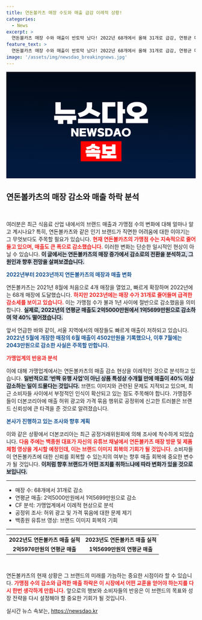 ```yaml
---
title: 연돈볼카츠 매장 수도와 매출 급감 이례적 상황!
categories:
  - News
excerpt: >
  연돈볼카츠 매장 수와 매출이 반토막 났다! 2022년 68개에서 올해 31개로 급감, 연평균 매출도 40% 감소. 브랜드 이미지에 부정적 영향 우려 속, 공정위 조사도 착수. 백종원 대표의 유튜브 영상이 어떤 반응을 이끌어낼지 주목된다!
feature_text: >
  연돈볼카츠 매장 수와 매출이 반토막 났다! 2022년 68개에서 올해 31개로 급감, 연평균 매출도 40% 감소. 브랜드 이미지에 부정적 영향 우려 속, 공정위 조사도 착수. 백종원 대표의 유튜브 영상이 어떤 반응을 이끌어낼지 주목된다!
image: '/assets/img/newsdao_breakingnews.jpg'
---
```


<p><img src="/assets/img/newsdao_breakingnews.jpg" alt="flaretime 속보" /></p>

<h2 data-ke-size="size26">연돈볼카츠의 매장 감소와 매출 하락 분석</h2>

<p data-ke-size="size16">&nbsp;</p>

<p>여러분은 최근 식음료 산업 내에서의 브랜드 매출과 가맹점 수의 변화에 대해 얼마나 알고 계시나요? 특히, 연돈볼카츠와 같은 인기 브랜드가 직면한 어려움에 대한 이야기는 그 무엇보다도 주목할 필요가 있습니다. <b><span style="color: #ee2323;">현재 연돈볼카츠의 가맹점 수는 지속적으로 줄어들고 있으며, 매출도 큰 폭으로 감소했습니다.</span></b> 이러한 변화는 단순한 일시적인 현상이 아닐 수 있습니다. <b><span style="background-color: #21538527;">이 글에서는 연돈볼카츠의 매장 증가에서 감소로의 전환을 분석하고, 그 원인과 향후 전망을 살펴보겠습니다.</span></b></p>

<p><b><span style="color: #1a5490;">2022년부터 2023년까지 연돈볼카츠의 매장과 매출 변화</span></b> </p>

<p>연돈볼카츠는 2021년 8월에 처음으로 4개 매장을 열었고, 빠르게 확장하며 2022년에는 68개 매장에 도달했습니다. <b><span style="color: #ee2323;">하지만 2023년에는 매장 수가 31개로 줄어들며 급격한 감소세를 보이고 있습니다.</span></b> 이는 가맹점 수가 불과 1년 사이에 절반으로 감소했음을 의미합니다. <b><span style="background-color: #21538527;">실제로, 2022년의 연평균 매출도 2억5000만원에서 1억5699만원으로 감소하여 약 40% 떨어졌습니다.</span></b> </p>

<p>앞서 언급한 바와 같이, 서울 지역에서의 매장들도 빠르게 매출이 저하되고 있습니다. <b><span style="color: #1a5490;">2022년 5월에 개장한 매장의 6월 매출이 4502만원을 기록했으나, 이후 7월에는 2043만원으로 감소한 사실은 주목할 만합니다.</span></b> </p>

<p><b><span style="color: #ee2323;">가맹업계의 반응과 분석</span></b> </p>

<p>이에 대해 가맹업계에서는 연돈볼카츠의 매출 감소 현상을 이례적인 것으로 분석하고 있습니다. <b><span style="background-color: #21538527;">일반적으로 ‘반짝 유행 사업’이 아닌 상품 특성상 수개월 만에 매출이 40% 이상 감소하는 일이 드물다는 것입니다.</span></b> 브랜드 이미지와 관련된 문제도 지적되고 있으며, 최근 소비자들 사이에서 부정적인 인식이 확산되고 있는 점도 주목해야 합니다. 가맹점주들이 더본코리아에 매출 허위 광고와 가격 묶음 행위로 공정위에 신고한 트러블은 브랜드 신뢰성에 큰 타격을 준 것으로 알려졌습니다.</p>

<p><b><span style="color: #1a5490;">본사가 진행하고 있는 조사와 향후 계획</span></b></p>

<p>이와 같은 상황에서 더본코리아는 최근 공정거래위원회에 의해 조사에 착수하게 되었습니다. <b><span style="color: #ee2323;">다음 주에는 백종원 대표가 자신의 유튜브 채널에서 연돈볼카츠 매장 방문 및 제품 체험 영상을 게시할 예정인데, 이는 브랜드 이미지 회복의 기회가 될 것입니다.</span></b> 소비자들이 연돈볼카츠에 대한 신뢰를 회복할 수 있는지의 여부는 향후 매출 회복에 중요한 변수가 될 것입니다. <b><span style="background-color: #21538527;">이처럼 향후 브랜드가 어떤 조치를 취하느냐에 따라 변화가 있을 것으로 보입니다.</span></b> </p>

<hr>

<ul>
<li>매장 수: 68개에서 31개로 감소</li>
<li>연평균 매출: 2억5000만원에서 1억5699만원으로 감소</li>
<li>CF 분석: 가맹업계에서 이례적 현상으로 분석</li>
<li>공정위 조사: 허위 광고 및 가격 묶음에 대한 문제 제기</li>
<li>백종원 유튜브 영상: 브랜드 이미지 회복의 기회</li>
</ul>

<hr>

<table style="width: 100%; border-collapse: collapse;">
<tr>
<td style="text-align: center; height: 17px;"><b>2022년도 연돈볼카츠 매출 실적</b></td>
<td style="text-align: center; height: 17px;"><b>2023년도 연돈볼카츠 매출 실적</b></td>
</tr>
<tr>
<td style="text-align: center; height: 17px;"><b>2억5976만원의 연평균 매출</b></td>
<td style="text-align: center; height: 17px;"><b>1억5699만원의 연평균 매출</b></td>
</tr>
</table>

<p data-ke-size="size16">&nbsp;</p>

<p>연돈볼카츠의 현재 상황은 그 브랜드의 미래를 가늠하는 중요한 시점이라 할 수 있습니다. <b><span style="color: #ee2323;">가맹점 수의 감소와 급격한 매출 하락은 이 시장에서 어떤 교훈을 얻어야 하는지를 다시 한번 생각하게 만듭니다.</span></b> 앞으로의 행보와 소비자들의 반응은 이 브랜드의 목표와 성장 전략을 다시 설정해야 할 중요한 기회가 될 것입니다.</p>
실시간 뉴스 속보는, <a href="https://newsdao.kr" rel="dofollow">https://newsdao.kr</a>


